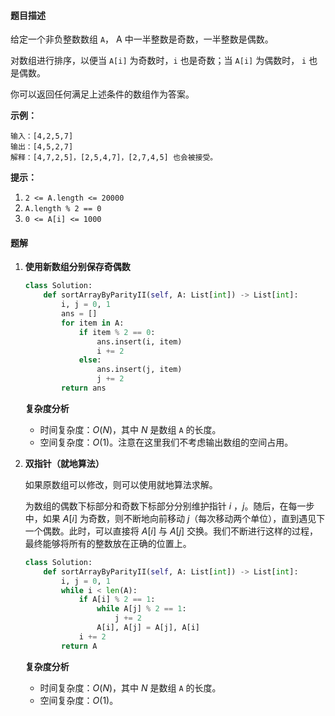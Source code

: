 #### 题目描述

给定一个非负整数数组 `A`， A 中一半整数是奇数，一半整数是偶数。

对数组进行排序，以便当 `A[i]` 为奇数时，`i` 也是奇数；当 `A[i]` 为偶数时， `i` 也是偶数。

你可以返回任何满足上述条件的数组作为答案。

 

**示例：**

```
输入：[4,2,5,7]
输出：[4,5,2,7]
解释：[4,7,2,5]，[2,5,4,7]，[2,7,4,5] 也会被接受。
```

 

**提示：**

1. `2 <= A.length <= 20000`
2. `A.length % 2 == 0`
3. `0 <= A[i] <= 1000`





#### 题解

1. **使用新数组分别保存奇偶数**

   ```python
   class Solution:
       def sortArrayByParityII(self, A: List[int]) -> List[int]:
           i, j = 0, 1
           ans = []
           for item in A:
               if item % 2 == 0:
                   ans.insert(i, item)
                   i += 2
               else:
                   ans.insert(j, item)
                   j += 2
           return ans
   ```

   **复杂度分析**

   - 时间复杂度：$O(N)$，其中 $N$ 是数组 `A` 的长度。
   - 空间复杂度：$O(1)$。注意在这里我们不考虑输出数组的空间占用。

2. **双指针（就地算法）**

   如果原数组可以修改，则可以使用就地算法求解。

   为数组的偶数下标部分和奇数下标部分分别维护指针 $i$ ，$j$。随后，在每一步中，如果 $A[i]$ 为奇数，则不断地向前移动 $j$（每次移动两个单位），直到遇见下一个偶数。此时，可以直接将 $A[i]$ 与 $A[j]$ 交换。我们不断进行这样的过程，最终能够将所有的整数放在正确的位置上。

   ```python
   class Solution:
       def sortArrayByParityII(self, A: List[int]) -> List[int]:
           i, j = 0, 1
           while i < len(A):
               if A[i] % 2 == 1:
                   while A[j] % 2 == 1:
                       j += 2
                   A[i], A[j] = A[j], A[i]
               i += 2
           return A
   ```

   **复杂度分析**

   - 时间复杂度：$O(N)$，其中 $N$ 是数组 `A` 的长度。
   - 空间复杂度：$O(1)$。